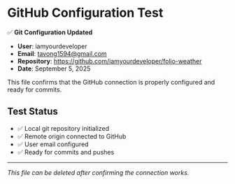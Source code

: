 # GitHub Configuration Test

✅ **Git Configuration Updated**

- **User**: iamyourdeveloper
- **Email**: tavong1594@gmail.com
- **Repository**: https://github.com/iamyourdeveloper/folio-weather
- **Date**: September 5, 2025

This file confirms that the GitHub connection is properly configured and ready for commits.

## Test Status

- ✅ Local git repository initialized
- ✅ Remote origin connected to GitHub
- ✅ User email configured
- ✅ Ready for commits and pushes

---

_This file can be deleted after confirming the connection works._

